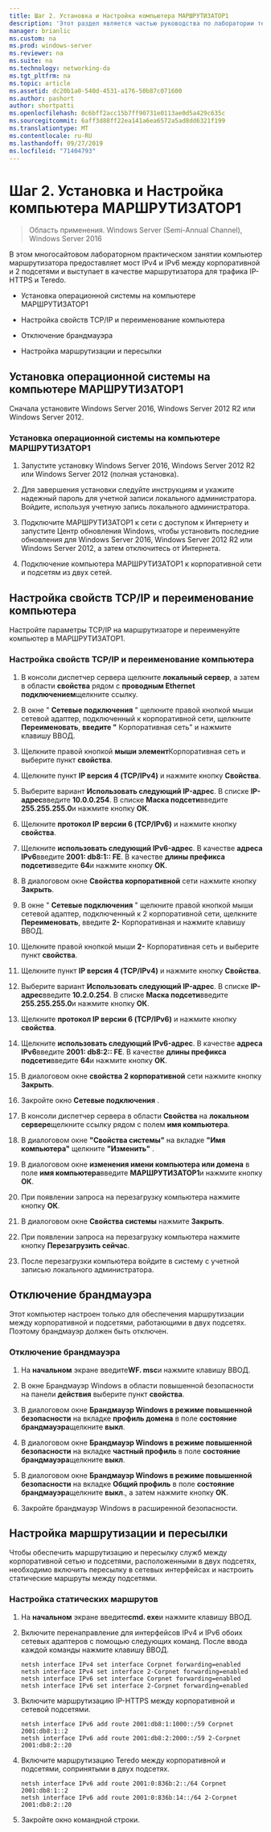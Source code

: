 ```yaml
---
title: Шаг 2. Установка и Настройка компьютера МАРШРУТИЗАТОР1
description: 'Этот раздел является частью руководства по лаборатории тестирования: демонстрация многосайтового развертывания DirectAccess для Windows Server 2016'
manager: brianlic
ms.custom: na
ms.prod: windows-server
ms.reviewer: na
ms.suite: na
ms.technology: networking-da
ms.tgt_pltfrm: na
ms.topic: article
ms.assetid: dc20b1a0-540d-4531-a176-50b87c071600
ms.author: pashort
author: shortpatti
ms.openlocfilehash: 0c6bff2acc15b7ff90731e0113ae0d5a429c635c
ms.sourcegitcommit: 6aff3d88ff22ea141a6ea6572a5ad8dd6321f199
ms.translationtype: MT
ms.contentlocale: ru-RU
ms.lasthandoff: 09/27/2019
ms.locfileid: "71404793"
---
```

# <a name="step-2-install-and-configure-router1"></a>Шаг 2. Установка и Настройка компьютера МАРШРУТИЗАТОР1

>Область применения. Windows Server (Semi-Annual Channel), Windows Server 2016

В этом многосайтовом лабораторном практическом занятии компьютер маршрутизатора предоставляет мост IPv4 и IPv6 между корпоративной и 2 подсетями и выступает в качестве маршрутизатора для трафика IP-HTTPS и Teredo.  
  
- Установка операционной системы на компьютере МАРШРУТИЗАТОР1 
  
- Настройка свойств TCP/IP и переименование компьютера  
  
- Отключение брандмауэра
  
- Настройка маршрутизации и пересылки
  
## <a name="install-the-operating-system-on-router1"></a>Установка операционной системы на компьютере МАРШРУТИЗАТОР1  
Сначала установите Windows Server 2016, Windows Server 2012 R2 или Windows Server 2012.  
  
### <a name="to-install-the-operating-system-on-router1"></a>Установка операционной системы на компьютере МАРШРУТИЗАТОР1  
  
1.  Запустите установку Windows Server 2016, Windows Server 2012 R2 или Windows Server 2012 (полная установка).  
  
2.  Для завершения установки следуйте инструкциям и укажите надежный пароль для учетной записи локального администратора. Войдите, используя учетную запись локального администратора.  
  
3.  Подключите МАРШРУТИЗАТОР1 к сети с доступом к Интернету и запустите Центр обновления Windows, чтобы установить последние обновления для Windows Server 2016, Windows Server 2012 R2 или Windows Server 2012, а затем отключитесь от Интернета.  
  
4.  Подключение компьютера МАРШРУТИЗАТОР1 к корпоративной сети и подсетям из двух сетей.  
  
## <a name="configure-tcpip-properties-and-rename-the-computer"></a>Настройка свойств TCP/IP и переименование компьютера  
Настройте параметры TCP/IP на маршрутизаторе и переименуйте компьютер в МАРШРУТИЗАТОР1.  
  
### <a name="to-configure-tcpip-properties-and-rename-the-computer"></a>Настройка свойств TCP/IP и переименование компьютера  
  
1.  В консоли диспетчер сервера щелкните **локальный сервер**, а затем в области **свойства** рядом с **проводным Ethernet подключением**щелкните ссылку.  
  
2.  В окне " **Сетевые подключения** " щелкните правой кнопкой мыши сетевой адаптер, подключенный к корпоративной сети, щелкните **Переименовать**, **введите "** Корпоративная сеть" и нажмите клавишу ВВОД.  
  
3.  Щелкните правой кнопкой **мыши элемент**Корпоративная сеть и выберите пункт **свойства**.  
  
4.  Щелкните пункт **IP версия 4 (TCP/IPv4)** и нажмите кнопку **Свойства**.  
  
5.  Выберите вариант **Использовать следующий IP-адрес**. В списке **IP-адрес**введите **10.0.0.254**. В списке **Маска подсети**введите **255.255.255.0**и нажмите кнопку **ОК**.  
  
6.  Щелкните **протокол IP версии 6 (TCP/IPv6)** и нажмите кнопку **свойства**.  
  
7.  Щелкните **использовать следующий IPv6-адрес**. В качестве **адреса IPv6**введите **2001: db8:1:: FE**. В качестве **длины префикса подсети**введите **64**и нажмите кнопку **ОК**.  
  
8.  В диалоговом окне **Свойства корпоративной** сети нажмите кнопку **Закрыть**.  
  
9. В окне " **Сетевые подключения** " щелкните правой кнопкой мыши сетевой адаптер, подключенный к 2 корпоративной сети, щелкните **Переименовать**, введите **2-** Корпоративная и нажмите клавишу ВВОД.  
  
10. Щелкните правой кнопкой мыши **2-** Корпоративная сеть и выберите пункт **свойства**.  
  
11. Щелкните пункт **IP версия 4 (TCP/IPv4)** и нажмите кнопку **Свойства**.  
  
12. Выберите вариант **Использовать следующий IP-адрес**. В списке **IP-адрес**введите **10.2.0.254**. В списке **Маска подсети**введите **255.255.255.0**и нажмите кнопку **ОК**.  
  
13. Щелкните **протокол IP версии 6 (TCP/IPv6)** и нажмите кнопку **свойства**.  
  
14. Щелкните **использовать следующий IPv6-адрес**. В качестве **адреса IPv6**введите **2001: db8:2:: FE**. В качестве **длины префикса подсети**введите **64**и нажмите кнопку **ОК**.  
  
15. В диалоговом окне **свойства 2 корпоративной** сети нажмите кнопку **Закрыть**.  
  
16. Закройте окно **Сетевые подключения** .  
  
17. В консоли диспетчер сервера в области **Свойства** на **локальном сервере**щелкните ссылку рядом с полем **имя компьютера**.  
  
18. В диалоговом окне **"Свойства системы"** на вкладке **"Имя компьютера"** щелкните **"Изменить"** .  
  
19. В диалоговом окне **изменения имени компьютера или домена** в поле **имя компьютера**введите **МАРШРУТИЗАТОР1**и нажмите кнопку **ОК**.  
  
20. При появлении запроса на перезагрузку компьютера нажмите кнопку **ОК**.  
  
21. В диалоговом окне **Свойства системы** нажмите **Закрыть**.  
  
22. При появлении запроса на перезагрузку компьютера нажмите кнопку **Перезагрузить сейчас**.  
  
23. После перезагрузки компьютера войдите в систему с учетной записью локального администратора.  
  
## <a name="turn-off-the-firewall"></a>Отключение брандмауэра  
Этот компьютер настроен только для обеспечения маршрутизации между корпоративной и подсетями, работающими в двух подсетях. Поэтому брандмауэр должен быть отключен.  
  
### <a name="to-turn-off-the-firewall"></a>Отключение брандмауэра  
  
1.  На **начальном** экране введите**WF. msc**и нажмите клавишу ВВОД.  
  
2.  В окне Брандмауэр Windows в области повышенной безопасности на панели **действия** выберите пункт **свойства**.  
  
3.  В диалоговом окне **Брандмауэр Windows в режиме повышенной безопасности** на вкладке **профиль домена** в поле **состояние брандмауэра**щелкните **выкл**.  
  
4.  В диалоговом окне **Брандмауэр Windows в режиме повышенной безопасности** на вкладке **частный профиль** в поле **состояние брандмауэра**щелкните **выкл**.  
  
5.  В диалоговом окне **Брандмауэр Windows в режиме повышенной безопасности** на вкладке **Общий профиль** в поле **состояние брандмауэра**щелкните **выкл**., а затем нажмите кнопку **ОК**.  
  
6.  Закройте брандмауэр Windows в расширенной безопасности.  
  
## <a name="configure-routing-and-forwarding"></a>Настройка маршрутизации и пересылки  
Чтобы обеспечить маршрутизацию и пересылку служб между корпоративной сетью и подсетями, расположенными в двух подсетях, необходимо включить пересылку в сетевых интерфейсах и настроить статические маршруты между подсетями.  
  
### <a name="to-configure-static-routes"></a>Настройка статических маршрутов  
  
1.  На **начальном** экране введите**cmd. exe**и нажмите клавишу ВВОД.  
  
2.  Включите перенаправление для интерфейсов IPv4 и IPv6 обоих сетевых адаптеров с помощью следующих команд. После ввода каждой команды нажмите клавишу ВВОД.  
  
    ```  
    netsh interface IPv4 set interface Corpnet forwarding=enabled  
    netsh interface IPv4 set interface 2-Corpnet forwarding=enabled  
    netsh interface IPv6 set interface Corpnet forwarding=enabled  
    netsh interface IPv6 set interface 2-Corpnet forwarding=enabled  
    ```  
  
3.  Включите маршрутизацию IP-HTTPS между корпоративной и сетевой подсетями.  
  
    ```  
    netsh interface IPv6 add route 2001:db8:1:1000::/59 Corpnet 2001:db8:1::2  
    netsh interface IPv6 add route 2001:db8:2:2000::/59 2-Corpnet 2001:db8:2::20  
    ```  
  
4.  Включите маршрутизацию Teredo между корпоративной и подсетями, сопринятыми в двух подсетях.  
  
    ```  
    netsh interface IPv6 add route 2001:0:836b:2::/64 Corpnet 2001:db8:1::2  
    netsh interface IPv6 add route 2001:0:836b:14::/64 2-Corpnet 2001:db8:2::20  
    ```  
  
5.  Закройте окно командной строки.
